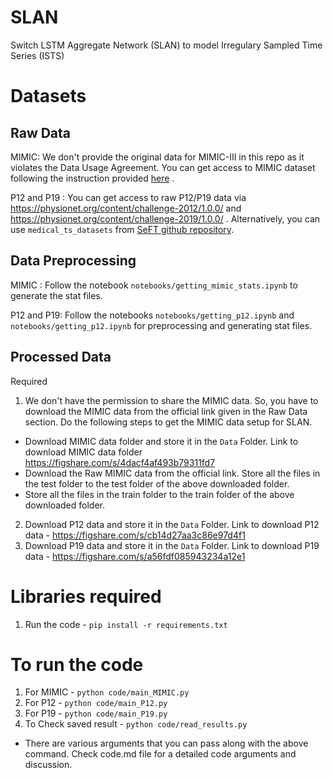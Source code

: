 # SLAN
Switch LSTM Aggregate Network (SLAN) to model Irregulary Sampled Time Series (ISTS)

# Datasets 

## Raw Data

MIMIC: We don't provide the original data for MIMIC-III in this repo as it violates the Data Usage Agreement. You can get access to MIMIC dataset following the instruction provided [here](https://github.com/kaggarwal/ClinicalNotesICU#steps) .

P12 and P19 : You can get access to raw P12/P19 data via https://physionet.org/content/challenge-2012/1.0.0/ and https://physionet.org/content/challenge-2019/1.0.0/ . Alternatively, you can use `medical_ts_datasets` from [SeFT github repository](https://github.com/BorgwardtLab/Set_Functions_for_Time_Series/tree/master#available-datasets).


## Data Preprocessing

MIMIC : Follow the notebook `notebooks/getting_mimic_stats.ipynb` to generate the stat files.

P12 and P19:  Follow the notebooks `notebooks/getting_p12.ipynb` and `notebooks/getting_p12.ipynb` for preprocessing and generating stat files.


## Processed Data
Required
1. We don't have the permission to share the MIMIC data. So, you have to download the MIMIC data from the official link given in the Raw Data section. Do the following steps to get the MIMIC data setup for SLAN.
 - Download MIMIC data folder and store it in the `Data` Folder. Link to download MIMIC data folder https://figshare.com/s/4dacf4af493b79311fd7
 - Download the Raw MIMIC data from the official link. Store all the files in the test folder to the test folder of the above downloaded folder.
 - Store all the files in the train folder to the train folder of the above downloaded folder.
2. Download P12 data and store it in the `Data` Folder. Link to download P12 data - https://figshare.com/s/cb14d27aa3c86e97d4f1
3. Download P19 data and store it in the `Data` Folder. Link to download P19 data - https://figshare.com/s/a56fdf085943234a12e1

# Libraries required
1. Run the code - `pip install -r requirements.txt`

# To run the code
1. For MIMIC - `python code/main_MIMIC.py`
2. For P12 - `python code/main_P12.py`
3. For P19 - `python code/main_P19.py`
4. To Check saved result - `python code/read_results.py`

- There are various arguments that you can pass along with the above command.
Check code.md file for a detailed code arguments and discussion.
